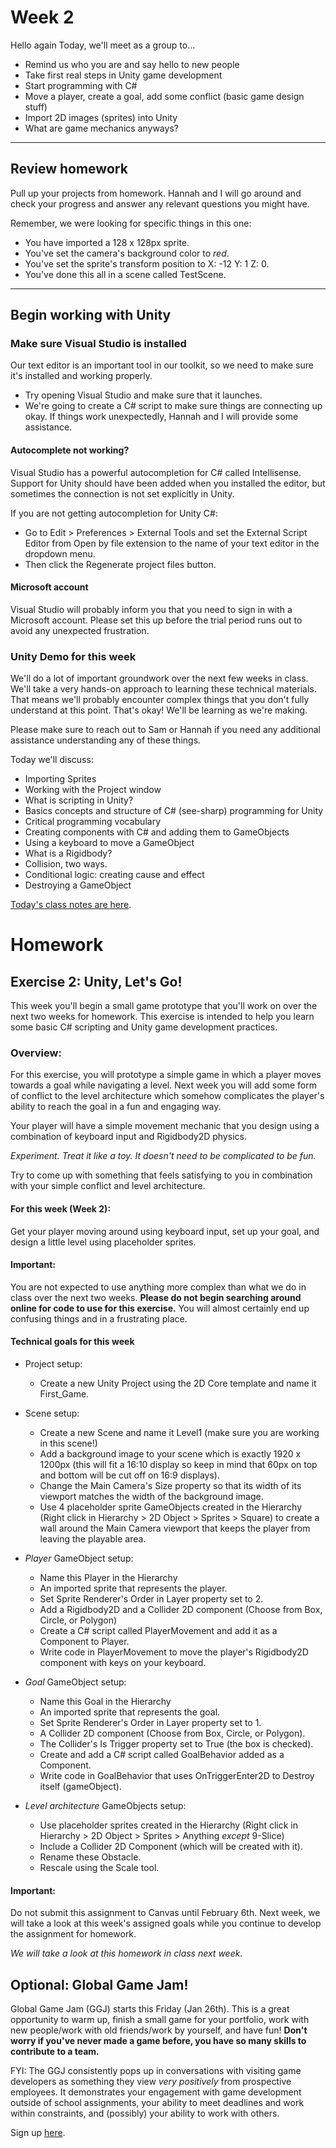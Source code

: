 # Week 2
Hello again Today, we'll meet as a group to...
- Remind us who you are and say hello to new people
- Take first real steps in Unity game development
- Start programming with C#
- Move a player, create a goal, add some conflict (basic game design stuff)
- Import 2D images (sprites) into Unity
- What are game mechanics anyways?

---

## Review homework
Pull up your projects from homework. Hannah and I will go around and check your progress and answer any relevant questions you might have. 

Remember, we were looking for specific things in this one:
- You have imported a 128 x 128px sprite.
- You've set the camera's background color to _red_.
- You've set the sprite's transform position to X: -12 Y: 1 Z: 0.
- You've done this all in a scene called TestScene.

---

## Begin working with Unity

### Make sure Visual Studio is installed
Our text editor is an important tool in our toolkit, so we need to make sure it's installed and working properly.
- Try opening Visual Studio and make sure that it launches.
- We're going to create a C# script to make sure things are connecting up okay. If things work unexpectedly, Hannah and I will provide some assistance.

#### Autocomplete not working?
Visual Studio has a powerful autocompletion for C# called Intellisense. Support for Unity should have been added when you installed the editor, but sometimes the connection is not set explicitly in Unity. 

If you are not getting autocompletion for Unity C#:
- Go to Edit > Preferences > External Tools and set the External Script Editor from Open by file extension to the name of your text editor in the dropdown menu.
- Then click the Regenerate project files button.

#### Microsoft account
Visual Studio will probably inform you that you need to sign in with a Microsoft account. Please set this up before the trial period runs out to avoid any unexpected frustration.

### Unity Demo for this week
We'll do a lot of important groundwork over the next few weeks in class. We'll take a very hands-on approach to learning these technical materials. That means we'll probably encounter complex things that you don't fully understand at this point. That's okay! We'll be learning as we're making.

Please make sure to reach out to Sam or Hannah if you need any additional assistance understanding any of these things.

Today we'll discuss:
- Importing Sprites
- Working with the Project window 
- What is scripting in Unity?
- Basics concepts and structure of C# (see-sharp) programming for Unity
- Critical programming vocabulary
- Creating components with C# and adding them to GameObjects
- Using a keyboard to move a GameObject 
- What is a Rigidbody?
- Collision, two ways.
- Conditional logic: creating cause and effect
- Destroying a GameObject

[Today's class notes are here](https://youtu.be/NGUQVAYJoqg). 


# Homework

## Exercise 2: Unity, Let's Go!
This week you'll begin a small game prototype that you'll work on over the next two weeks for homework. This exercise is intended to help you learn some basic C# scripting and Unity game development practices.

### Overview:
For this exercise, you will prototype a simple game in which a player moves towards a goal while navigating a level. Next week you will add some form of conflict to the level architecture which somehow complicates the player's ability to reach the goal in a fun and engaging way.

Your player will have a simple movement mechanic that you design using a combination of keyboard input and Rigidbody2D physics. 

_Experiment. Treat it like a toy. It doesn't need to be complicated to be fun._

Try to come up with something that feels satisfying to you in combination with your simple conflict and level architecture.

#### For this week (Week 2):
Get your player moving around using keyboard input, set up your goal, and design a little level using placeholder sprites.

#### Important:
You are not expected to use anything more complex than what we do in class over the next two weeks. __Please do not begin searching around online for code to use for this exercise.__ You will almost certainly end up confusing things and in a frustrating place.


#### Technical goals for this week

- Project setup:
    - Create a new Unity Project using the 2D Core template and name it First_Game.

- Scene setup:
    - Create a new Scene and name it Level1 (make sure you are working in this scene!)
    - Add a background image to your scene which is exactly 1920 x 1200px (this will fit a 16:10 display so keep in mind that 60px on top and bottom will be cut off on 16:9 displays).
    - Change the Main Camera's Size property so that its width of its viewport matches the width of the background image.
    - Use 4 placeholder sprite GameObjects created in the Hierarchy (Right click in Hierarchy > 2D Object > Sprites > Square) to create a wall around the Main Camera viewport that keeps the player from leaving the playable area.

- _Player_ GameObject setup:
    - Name this Player in the Hierarchy
    - An imported sprite that represents the player.
    - Set Sprite Renderer's Order in Layer property set to 2.
    - Add a Rigidbody2D and a Collider 2D component (Choose from Box, Circle, or Polygon)
    - Create a C# script called PlayerMovement and add it as a Component to Player.
    - Write code in PlayerMovement to move the player's Rigidbody2D component with keys on your keyboard.

- _Goal_ GameObject setup:
    - Name this Goal in the Hierarchy
    - An imported sprite that represents the goal.
    - Set Sprite Renderer's Order in Layer property set to 1.
    - A Collider 2D component (Choose from Box, Circle, or Polygon).
    - The Collider's Is Trigger property set to True (the box is checked).
    - Create and add a C# script called GoalBehavior added as a Component.
    - Write code in GoalBehavior that uses OnTriggerEnter2D to Destroy itself (gameObject).

- _Level architecture_ GameObjects setup:
    - Use placeholder sprites created in the Hierarchy (Right click in Hierarchy > 2D Object > Sprites > Anything _except_ 9-Slice)
    - Include a Collider 2D Component (which will be created with it).
    - Rename these Obstacle.
    - Rescale using the Scale tool.
    

#### Important:
Do not submit this assignment to Canvas until February 6th. Next week, we will take a look at this week's assigned goals while you continue to develop the assignment for homework. 

_We will take a look at this homework in class next week._

## Optional: Global Game Jam!
Global Game Jam (GGJ) starts this Friday (Jan 26th). This is a great opportunity to warm up, finish a small game for your portfolio, work with new people/work with old friends/work by yourself, and have fun! **Don't worry if you've never made a game before, you have so many skills to contribute to a team.**

FYI: The GGJ consistently pops up in conversations with visiting game developers as something they view _very positively_ from prospective employees. It demonstrates your engagement with game development outside of school assignments, your ability to meet deadlines and work within constraints, and (possibly) your ability to work with others. 


Sign up [here](https://globalgamejam.org/jam-sites/2024/mica-game-design).